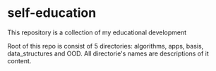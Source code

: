 # self-education
This repository is a collection of my educational development

Root of this repo is consist of 5 directories: algorithms, apps, basis, data_structures and OOD.
All directorie's names are descriptions of it content.
